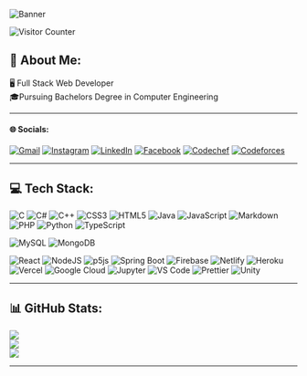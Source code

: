 ![Banner](https://user-images.githubusercontent.com/29065088/214231854-244d9c24-2b4d-4f0b-bd2f-0789c06895e7.png#banner "Yash Chaudhari")


![Visitor Counter](https://visitor-badge.glitch.me/badge?page_id=yashchaudhari008&left_color=lightgray&right_color=gray)
## 💫 About Me:
🖥 Full Stack Web Developer<br>🎓Pursuing Bachelors Degree in Computer Engineering

---
#### 🌐 Socials:

[![Gmail](https://img.shields.io/badge/Gmail-D14836?&logo=gmail&logoColor=white)](mailto:yashchaudhari008@gmail.com)
[![Instagram](https://img.shields.io/badge/Instagram-E4405F?&logo=instagram&logoColor=white)](https://instagram.com/yash.mad008)
[![LinkedIn](https://img.shields.io/badge/LinkedIn-0077B5?&logo=linkedin&logoColor=white)](https://linkedin.com/in/mad-008)
[![Facebook](https://img.shields.io/badge/Facebook-1877F2?&logo=facebook&logoColor=white)](https://www.facebook.com/yash.mad008/)
[![Codechef](https://img.shields.io/badge/-CodeChef-5B4638?&logo=CodeChef&logoColor=white)](https://www.codechef.com/users/mad_008)
[![Codeforces](https://img.shields.io/badge/Codeforces-445f9d?&logo=Codeforces&logoColor=white)](https://codeforces.com/profile/yashchaudhari008)

---
## 💻 Tech Stack:

![C](https://img.shields.io/badge/c-%2300599C.svg?style=for-the-badge&logo=c&logoColor=white)
![C#](https://img.shields.io/badge/c%23-%23239120.svg?style=for-the-badge&logo=c-sharp&logoColor=white)
![C++](https://img.shields.io/badge/c++-%2300599C.svg?style=for-the-badge&logo=c%2B%2B&logoColor=white)
![CSS3](https://img.shields.io/badge/css3-%231572B6.svg?style=for-the-badge&logo=css3&logoColor=white)
![HTML5](https://img.shields.io/badge/html5-%23E34F26.svg?style=for-the-badge&logo=html5&logoColor=white)
![Java](https://img.shields.io/badge/java-%23ED8B00.svg?style=for-the-badge&logo=java&logoColor=white)
![JavaScript](https://img.shields.io/badge/javascript-%23323330.svg?style=for-the-badge&logo=javascript&logoColor=%23F7DF1E)
![Markdown](https://img.shields.io/badge/markdown-%23000000.svg?style=for-the-badge&logo=markdown&logoColor=white)
![PHP](https://img.shields.io/badge/php-%23777BB4.svg?style=for-the-badge&logo=php&logoColor=white)
![Python](https://img.shields.io/badge/python-3670A0?style=for-the-badge&logo=python&logoColor=ffdd54)
![TypeScript](https://img.shields.io/badge/typescript-%23007ACC.svg?style=for-the-badge&logo=typescript&logoColor=white)

![MySQL](https://img.shields.io/badge/mysql-%2300f.svg?style=for-the-badge&logo=mysql&logoColor=white)
![MongoDB](https://img.shields.io/badge/MongoDB-%234ea94b.svg?style=for-the-badge&logo=mongodb&logoColor=white)

![React](https://img.shields.io/badge/react-%2320232a.svg?style=for-the-badge&logo=react&logoColor=%2361DAFB)
![NodeJS](https://img.shields.io/badge/node.js-6DA55F?style=for-the-badge&logo=node.js&logoColor=white)
![p5js](https://img.shields.io/badge/p5.js-ED225D?style=for-the-badge&logo=p5.js&logoColor=FFFFFF)
![Spring Boot](https://img.shields.io/badge/Spring_Boot-F2F4F9?style=for-the-badge&logo=spring-boot)
![Firebase](https://img.shields.io/badge/firebase-%23039BE5.svg?style=for-the-badge&logo=firebase)
![Netlify](https://img.shields.io/badge/netlify-%23000000.svg?style=for-the-badge&logo=netlify&logoColor=#00C7B7) 
![Heroku](https://img.shields.io/badge/heroku-%23430098.svg?style=for-the-badge&logo=heroku&logoColor=white) 
![Vercel](https://img.shields.io/badge/vercel-%23000000.svg?style=for-the-badge&logo=vercel&logoColor=white) 
![Google Cloud](https://img.shields.io/badge/Google%20Cloud-%234285F4.svg?style=for-the-badge&logo=google-cloud&logoColor=white)
![Jupyter](https://img.shields.io/badge/Jupyter-F37626.svg?&style=for-the-badge&logo=Jupyter&logoColor=white)
![VS Code](https://img.shields.io/badge/Visual_Studio_Code-0078D4?style=for-the-badge&logo=visual%20studio%20code&logoColor=white)
![Prettier](https://img.shields.io/badge/prettier-1A2C34?style=for-the-badge&logo=prettier&logoColor=F7BA3E)
![Unity](https://img.shields.io/badge/Unity-100000?style=for-the-badge&logo=unity&logoColor=white)

---
## 📊 GitHub Stats:
![](https://github-readme-stats.vercel.app/api?username=yashchaudhari008&theme=dark&hide_border=true&include_all_commits=false&count_private=true)<br/>
![](https://github-readme-streak-stats.herokuapp.com/?user=yashchaudhari008&theme=dark&hide_border=true)<br/>
![](https://github-readme-stats.vercel.app/api/top-langs/?username=yashchaudhari008&theme=dark&hide_border=true&include_all_commits=false&count_private=true&layout=compact)

---
